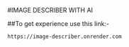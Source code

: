 #IMAGE DESCRIBER WITH AI

##To get experience use this link:-

```bash
https://image-describer.onrender.com
```
